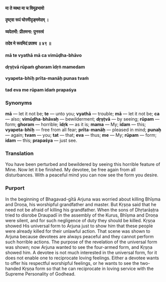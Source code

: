 #### मा ते व्यथा मा च विमूढभावो
#### दृष्ट्वा रूपं घोरमीदृङ्ममेदम् ।
#### व्यपेतभी: प्रीतमना: पुनस्त्वं
#### तदेव मे रूपमिदं प्रपश्य ॥ ४९ ॥

#### mā te vyathā mā ca vimūḍha-bhāvo
#### dṛṣṭvā rūpaṁ ghoram īdṛṅ mamedam
#### vyapeta-bhīḥ prīta-manāḥ punas tvaṁ
#### tad eva me rūpam idaṁ prapaśya

### Synonyms

**mā** — let it not be; **te** — unto you; **vyathā** — trouble; **mā** — let it not be; **ca** — also; **vimūḍha**-**bhāvaḥ** — bewilderment; **dṛṣṭvā** — by seeing; **rūpam** — form; **ghoram** — horrible; **īdṛk** — as it is; **mama** — My; **idam** — this; **vyapeta**-**bhīḥ** — free from all fear; **prīta**-**manāḥ** — pleased in mind; **punaḥ** — again; **tvam** — you; **tat** — that; **eva** — thus; **me** — My; **rūpam** — form; **idam** — this; **prapaśya** — just see.

### Translation

You have been perturbed and bewildered by seeing this horrible feature of Mine. Now let it be finished. My devotee, be free again from all disturbances. With a peaceful mind you can now see the form you desire.

### Purport

In the beginning of Bhagavad-gītā Arjuna was worried about killing Bhīṣma and Droṇa, his worshipful grandfather and master. But Kṛṣṇa said that he need not be afraid of killing his grandfather. When the sons of Dhṛtarāṣṭra tried to disrobe Draupadī in the assembly of the Kurus, Bhīṣma and Droṇa were silent, and for such negligence of duty they should be killed. Kṛṣṇa showed His universal form to Arjuna just to show him that these people were already killed for their unlawful action. That scene was shown to Arjuna because devotees are always peaceful and they cannot perform such horrible actions. The purpose of the revelation of the universal form was shown; now Arjuna wanted to see the four-armed form, and Kṛṣṇa showed him. A devotee is not much interested in the universal form, for it does not enable one to reciprocate loving feelings. Either a devotee wants to offer his respectful worshipful feelings, or he wants to see the two-handed Kṛṣṇa form so that he can reciprocate in loving service with the Supreme Personality of Godhead.